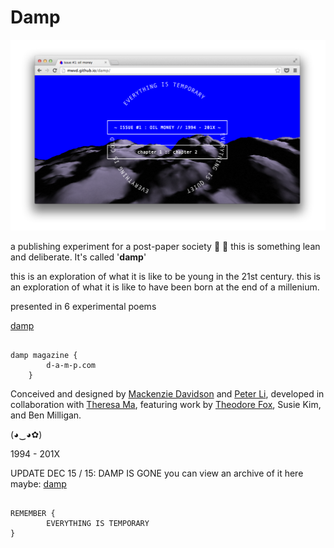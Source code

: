 Damp
================

![alt text](https://raw.githubusercontent.com/mwvd/damp/gh-pages/assets/1.png "screen")


a publishing experiment for a post-paper society :ocean: :leaves: this is something lean and deliberate. It's called '**damp**'

this is an exploration of what it is like to be young in the 21st century.
this is an exploration of what it is like to have been born at the end of a millenium.

presented in 6 experimental poems

[damp](http://www.d-a-m-p.com/)


```

damp magazine {
        d-a-m-p.com
    }

```


Conceived and designed by [Mackenzie Davidson](http://mvckenzie.com/) and [Peter Li](http://peters.graphics/), developed in collaboration with [Theresa Ma](http://theresa-ma.com), featuring work by [Theodore Fox](http://theodorefox.com/), Susie Kim, and Ben Milligan.


(◕‿◕✿)


1994 - 201X


UPDATE DEC 15 / 15: 
DAMP IS GONE
you can view an archive of it here maybe:
[damp](http://mwvd.github.io/damp/)


```

REMEMBER {
        EVERYTHING IS TEMPORARY
}

```

